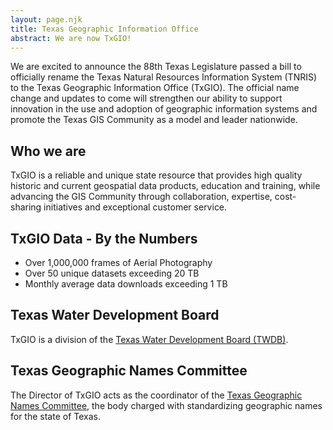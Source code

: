 ```yaml
---
layout: page.njk
title: Texas Geographic Information Office
abstract: We are now TxGIO!
---
```


We are excited to announce the 88th Texas Legislature passed a bill to officially rename the Texas Natural Resources Information System (TNRIS) to the Texas Geographic Information Office (TxGIO). The official name change and updates to come will strengthen our ability to support innovation in the use and adoption of geographic information systems and promote the Texas GIS Community as a model and leader nationwide.

<!--Texas Geographic Information Office (TxGIO), formerly known as Texas Resources Natural Information System (TNRIS), was established by the Texas Legislature in 1968 as the Texas Water-Oriented Data Bank. In 1972, after four years of growth and diversification, it was
renamed the Texas Natural Resources Information System.

TxGIO is defined as the following in [Sec. 16.021](http://www.statutes.legis.state.tx.us/Docs/WA/htm/WA.16.htm) of the Texas Water Code:

> [Sec. 16.021.](http://www.statutes.legis.state.tx.us/Docs/WA/htm/WA.16.htm)  TEXAS NATURAL RESOURCES INFORMATION SYSTEM.  (a)  The executive administrator shall establish the Texas Natural Resources Information System (TNRIS) to serve Texas agencies and citizens as a centralized clearinghouse and referral center for:
> 1. natural resource data;
> 2.  census data;
> 3.  data related to emergency management; and
> 4.  other socioeconomic data.-->

## Who we are
TxGIO is a reliable and unique state resource that provides high quality historic and current geospatial data products, education and training, while advancing the GIS Community through collaboration, expertise, cost-sharing initiatives and exceptional customer service.

## TxGIO Data - By the Numbers

- Over 1,000,000 frames of Aerial Photography
- Over 50 unique datasets exceeding 20 TB
- Monthly average data downloads exceeding 1 TB

## Texas Water Development Board

TxGIO is a division of the [Texas Water Development Board (TWDB)](https://www.twdb.texas.gov).

## Texas Geographic Names Committee

The Director of TxGIO acts as the coordinator of the [Texas Geographic Names
Committee](/texas-geographic-names-committee), the body charged with standardizing geographic names
for the state of Texas.
